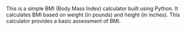 This is a simple BMI (Body Mass Index) calculator built using Python. It calculates BMI based on weight (in pounds) and height (in inches).
This calculator provides a basic assessment of BMI.
